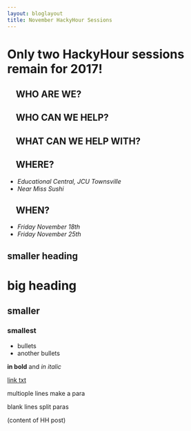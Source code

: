 ```yaml
---
layout: bloglayout
title: November HackyHour Sessions
---
```


Only two HackyHour sessions remain for 2017!
============================================

&nbsp;&nbsp;&nbsp;&nbsp;WHO ARE WE?
-----------------------------

&nbsp;&nbsp;&nbsp;&nbsp;WHO CAN WE HELP?
----------------

&nbsp;&nbsp;&nbsp;&nbsp;WHAT CAN WE HELP WITH?
----------------------

&nbsp;&nbsp;&nbsp;&nbsp;WHERE?
------

- *Educational Central, JCU Townsville*
- *Near Miss Sushi*

&nbsp;&nbsp;&nbsp;&nbsp;WHEN?
-----

- *Friday November 18th*
- *Friday November 25th*



smaller heading
---------------

# big heading

## smaller

### smallest

- bullets
- another bullets

**in bold** and *in italic*

[link txt](google.com)

multiople
lines
make a para

blank lines split paras

(content of HH post)
